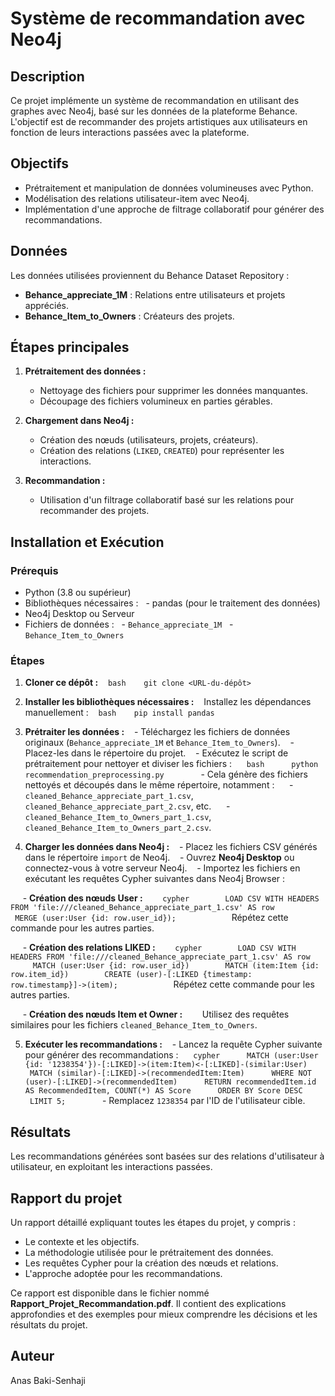 ﻿
# Système de recommandation avec Neo4j

## Description
Ce projet implémente un système de recommandation en utilisant des graphes avec Neo4j, basé sur les données de la plateforme Behance. 
L'objectif est de recommander des projets artistiques aux utilisateurs en fonction de leurs interactions passées avec la plateforme.

## Objectifs
- Prétraitement et manipulation de données volumineuses avec Python.
- Modélisation des relations utilisateur-item avec Neo4j.
- Implémentation d'une approche de filtrage collaboratif pour générer des recommandations.

## Données
Les données utilisées proviennent du Behance Dataset Repository :
- **Behance_appreciate_1M** : Relations entre utilisateurs et projets appréciés.
- **Behance_Item_to_Owners** : Créateurs des projets.

## Étapes principales
1. **Prétraitement des données :**
   - Nettoyage des fichiers pour supprimer les données manquantes.
   - Découpage des fichiers volumineux en parties gérables.

2. **Chargement dans Neo4j :**
   - Création des nœuds (utilisateurs, projets, créateurs).
   - Création des relations (`LIKED`, `CREATED`) pour représenter les interactions.

3. **Recommandation :**
   - Utilisation d'un filtrage collaboratif basé sur les relations pour recommander des projets.


## Installation et Exécution

### Prérequis
- Python (3.8 ou supérieur)
- Bibliothèques nécessaires :
  - pandas (pour le traitement des données)
- Neo4j Desktop ou Serveur
- Fichiers de données :
  - `Behance_appreciate_1M`
  - `Behance_Item_to_Owners`


### Étapes

1. **Cloner ce dépôt :**
   ```bash
   git clone <URL-du-dépôt>
   ```

2. **Installer les bibliothèques nécessaires :**
   Installez les dépendances manuellement :
   ```bash
   pip install pandas
   ```

3. **Prétraiter les données :**
   - Téléchargez les fichiers de données originaux (`Behance_appreciate_1M` et `Behance_Item_to_Owners`).
   - Placez-les dans le répertoire du projet.
   - Exécutez le script de prétraitement pour nettoyer et diviser les fichiers :
     ```bash
     python recommendation_preprocessing.py
     ```
   - Cela génère des fichiers nettoyés et découpés dans le même répertoire, notamment :
     - `cleaned_Behance_appreciate_part_1.csv`, `cleaned_Behance_appreciate_part_2.csv`, etc.
     - `cleaned_Behance_Item_to_Owners_part_1.csv`, `cleaned_Behance_Item_to_Owners_part_2.csv`.

4. **Charger les données dans Neo4j :**
   - Placez les fichiers CSV générés dans le répertoire `import` de Neo4j.
   - Ouvrez **Neo4j Desktop** ou connectez-vous à votre serveur Neo4j.
   - Importez les fichiers en exécutant les requêtes Cypher suivantes dans Neo4j Browser :

     - **Création des nœuds User :**
       ```cypher
       LOAD CSV WITH HEADERS FROM 'file:///cleaned_Behance_appreciate_part_1.csv' AS row
       MERGE (user:User {id: row.user_id});
       ```
       Répétez cette commande pour les autres parties.

     - **Création des relations LIKED :**
       ```cypher
       LOAD CSV WITH HEADERS FROM 'file:///cleaned_Behance_appreciate_part_1.csv' AS row
       MATCH (user:User {id: row.user_id})
       MATCH (item:Item {id: row.item_id})
       CREATE (user)-[:LIKED {timestamp: row.timestamp}]->(item);
       ```
       Répétez cette commande pour les autres parties.

     - **Création des nœuds Item et Owner :**
       Utilisez des requêtes similaires pour les fichiers `cleaned_Behance_Item_to_Owners`.

5. **Exécuter les recommandations :**
   - Lancez la requête Cypher suivante pour générer des recommandations :
     ```cypher
     MATCH (user:User {id: '1238354'})-[:LIKED]->(item:Item)<-[:LIKED]-(similar:User)
     MATCH (similar)-[:LIKED]->(recommendedItem:Item)
     WHERE NOT (user)-[:LIKED]->(recommendedItem)
     RETURN recommendedItem.id AS RecommendedItem, COUNT(*) AS Score
     ORDER BY Score DESC
     LIMIT 5;
     ```
   - Remplacez `1238354` par l'ID de l'utilisateur cible.

## Résultats
Les recommandations générées sont basées sur des relations d'utilisateur à utilisateur, en exploitant les interactions passées.

## Rapport du projet

Un rapport détaillé expliquant toutes les étapes du projet, y compris :
- Le contexte et les objectifs.
- La méthodologie utilisée pour le prétraitement des données.
- Les requêtes Cypher pour la création des nœuds et relations.
- L'approche adoptée pour les recommandations.

Ce rapport est disponible dans le fichier nommé **Rapport_Projet_Recommandation.pdf**. Il contient des explications approfondies et des exemples pour mieux comprendre les décisions et les résultats du projet.

## Auteur
Anas Baki-Senhaji

